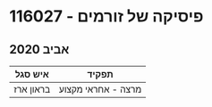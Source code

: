 # 116027 - פיסיקה של זורמים

## אביב 2020

| איש סגל | תפקיד |
| ---- | ---- |
| בראון ארז | מרצה - אחראי מקצוע |

